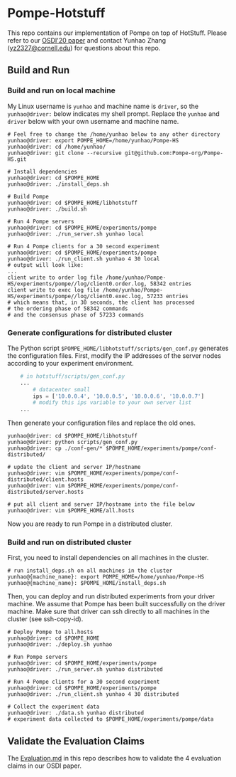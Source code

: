 # Pompe-Hotstuff

This repo contains our implementation of Pompe on top of HotStuff. Please refer to our [OSDI'20 paper](https://www.usenix.org/conference/osdi20/presentation/zhang-yunhao) and contact Yunhao Zhang (yz2327@cornell.edu) for questions about this repo.


## Build and Run
### Build and run on local machine

My Linux username is `yunhao` and machine name is `driver`, so the `yunhao@driver:` below indicates my shell prompt. 
Replace the `yunhao` and `driver` below with your own username and machine name.


```shell
# Feel free to change the /home/yunhao below to any other directory
yunhao@driver: export POMPE_HOME=/home/yunhao/Pompe-HS
yunhao@driver: cd /home/yunhao/
yunhao@driver: git clone --recursive git@github.com:Pompe-org/Pompe-HS.git

# Install dependencies
yunhao@driver: cd $POMPE_HOME
yunhao@driver: ./install_deps.sh

# Build Pompe
yunhao@driver: cd $POMPE_HOME/libhotstuff
yunhao@driver: ./build.sh

# Run 4 Pompe servers
yunhao@driver: cd $POMPE_HOME/experiments/pompe
yunhao@driver: ./run_server.sh yunhao local

# Run 4 Pompe clients for a 30 second experiment
yunhao@driver: cd $POMPE_HOME/experiments/pompe
yunhao@driver: ./run_client.sh yunhao 4 30 local
# output will look like:
...
client write to order log file /home/yunhao/Pompe-HS/experiments/pompe//log/client0.order.log, 58342 entries
client write to exec log file /home/yunhao/Pompe-HS/experiments/pompe//log/client0.exec.log, 57233 entries
# which means that, in 30 seconds, the client has processed 
# the ordering phase of 58342 commands
# and the consensus phase of 57233 commands
```

### Generate configurations for distributed cluster

The Python script `$POMPE_HOME/libhotstuff/scripts/gen_conf.py` generates the configuration files. First, modify the IP addresses of the server nodes according to your experiment environment.

```python
    # in hotstuff/scripts/gen_conf.py
    ...
        # datacenter small
        ips = ['10.0.0.4', '10.0.0.5', '10.0.0.6', '10.0.0.7']
        # modify this ips variable to your own server list
    ...
```

Then generate your configuration files and replace the old ones.

```shell
yunhao@driver: cd $POMPE_HOME/libhotstuff
yunhao@driver: python scripts/gen_conf.py
yunhao@driver: cp ./conf-gen/* $POMPE_HOME/experiments/pompe/conf-distributed/

# update the client and server IP/hostname
yunhao@driver: vim $POMPE_HOME/experiments/pompe/conf-distributed/client.hosts
yunhao@driver: vim $POMPE_HOME/experiments/pompe/conf-distributed/server.hosts

# put all client and server IP/hostname into the file below
yunhao@driver: vim $POMPE_HOME/all.hosts
```

Now you are ready to run Pompe in a distributed cluster.

### Build and run on distributed cluster

First, you need to install dependencies on all machines in the cluster.


```shell
# run install_deps.sh on all machines in the cluster
yunhao@{machine_name}: export POMPE_HOME=/home/yunhao/Pompe-HS
yunhao@{machine_name}: $POMPE_HOME/install_deps.sh
```

Then, you can deploy and run distributed experiments from your driver machine.
We assume that Pompe has been built successfully on the driver machine.
Make sure that driver can ssh directly to all machines in the cluster (see ssh-copy-id).

```shell
# Deploy Pompe to all.hosts
yunhao@driver: cd $POMPE_HOME
yunhao@driver: ./deploy.sh yunhao

# Run Pompe servers
yunhao@driver: cd $POMPE_HOME/experiments/pompe
yunhao@driver: ./run_server.sh yunhao distributed

# Run 4 Pompe clients for a 30 second experiment
yunhao@driver: cd $POMPE_HOME/experiments/pompe
yunhao@driver: ./run_client.sh yunhao 4 30 distributed

# Collect the experiment data
yunhao@driver: ./data.sh yunhao distributed
# experiment data collected to $POMPE_HOME/experiments/pompe/data
```

## Validate the Evaluation Claims

The [Evaluation.md](https://github.com/Pompe-org/Pompe-HS/blob/master/Evaluation.md) in this repo describes how to validate the 4 evaluation claims in our OSDI paper.

